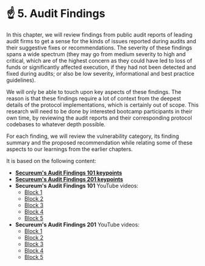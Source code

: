 # ☝ 5. Audit Findings

In this chapter, we will review findings from public audit reports of leading audit firms to get a sense for the kinds of issues reported during audits and their suggestive fixes or recommendations. The severity of these findings spans a wide spectrum (they may go from medium severity to high and critical, which are of the highest concern as they could have led to loss of funds or significantly affected execution, if they had not been detected and fixed during audits; or also be low severity, informational and best practice guidelines).

We will only be able to touch upon key aspects of these findings. The reason is that these findings require a lot of context from the deepest details of the protocol implementations, which is certainly out of scope. This research will need to be done by interested bootcamp participants in their own time, by reviewing the audit reports and their corresponding protocol codebases to whatever depth possible.

For each finding, we will review the vulnerability category, its finding summary and the proposed recommendation while relating some of these aspects to our learnings from the earlier chapters.

It is based on the following content:

* [**Secureum's Audit Findings 101 keypoints**](https://secureum.substack.com/p/audit-findings-101)
* [**Secureum's Audit Findings 201 keypoints**](https://secureum.substack.com/p/audit-findings-201)
* **Secureum's Audit Findings 101** YouTube videos:
  * [Block 1](https://www.youtube.com/watch?v=SromSImIpHE)
  * [Block 2](https://www.youtube.com/watch?v=KLBi3Uyg0dY)
  * [Block 3](https://www.youtube.com/watch?v=RUyED\_6mkqg)
  * [Block 4](https://www.youtube.com/watch?v=D1Uz0NvrqeU)
  * [Block 5](https://www.youtube.com/watch?v=GX8Z0kRRi\_I)
* **Secureum's Audit Findings 201** YouTube videos:
  * [Block 1](https://www.youtube.com/watch?v=IXm6JAprhuw)
  * [Block 2](https://www.youtube.com/watch?v=yphqu2N35X4)
  * [Block 3](https://www.youtube.com/watch?v=zAzNDwu23UI)
  * [Block 4](https://www.youtube.com/watch?v=poxzr4-srn0)
  * [Block 5](https://www.youtube.com/watch?v=0J7KI4WGd0Q)
